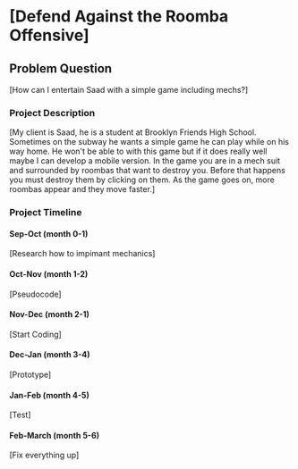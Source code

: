 # [Defend Against the Roomba Offensive]

## Problem Question
[How can I entertain Saad with a simple game including mechs?]

### Project Description
[My client is Saad, he is a student at Brooklyn Friends High School. Sometimes on the subway he wants a simple game he can play while on his way home. He won't be able to with this game but if it does really well maybe I can develop a mobile version. In the game you are in a mech suit and surrounded by roombas that want to destroy you. Before that happens you must destroy them by clicking on them. As the game goes on, more roombas appear and they move faster.]

### Project Timeline

#### Sep-Oct    (month 0-1)
[Research how to impimant mechanics]

#### Oct-Nov    (month 1-2)
[Pseudocode]

#### Nov-Dec    (month 2-1)
[Start Coding]

#### Dec-Jan    (month 3-4)
[Prototype]

#### Jan-Feb    (month 4-5)
[Test]

#### Feb-March  (month 5-6)
[Fix everything up]



